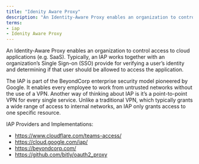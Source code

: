 ```yaml
---
title: "Idenity Aware Proxy"
description: "An Identity-Aware Proxy enables an organization to control access to cloud applications (e.g. SaaS)."
terms:
- iap
- Idenity Aware Proxy
---
```

An Identity-Aware Proxy enables an organization to control access to cloud applications (e.g. SaaS). Typically, an IAP works together with an organization’s Single Sign-on (SSO) provide for verifying a user’s identity and determining if that user should be allowed to access the application. 

The IAP is part of the BeyondCorp enterprise security model pioneered by Google. It enables every employee to work from untrusted networks without the use of a VPN. Another way of thinking about IAP is it’s a point-to-point VPN for every single service. Unlike a traditional VPN, which typically grants a wide range of access to internal networks, an IAP only grants access to one specific resource.

IAP Providers and Implementations:

- https://www.cloudflare.com/teams-access/
- https://cloud.google.com/iap/
- https://beyondcorp.com/
- https://github.com/bitly/oauth2_proxy
